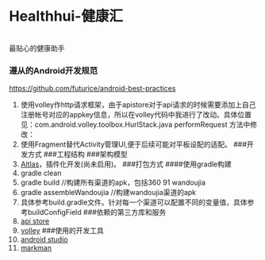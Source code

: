 # Healthhui-健康汇
<br>最贴心的健康助手</br>

### 遵从的Android开发规范
https://github.com/futurice/android-best-practices
 1. 使用volley作http请求框架，由于apistore对于api请求的时候需要添加上自己注册帐号对应的appkey信息，所以在volley代码中我进行了改动。具体位置见：com.android.volley.toolbox.HurlStack.java performRequest  方法中修改：
 2. 使用Fragment替代Activity管理UI,便于后续可能对平板设配的适配。
###开发方式
###工程结构
###架构模型
  1. [Altlas](https://github.com/bunnyblue/OpenAtlas)，插件化开发(尚未启用)。
###打包方式
####使用gradle构建
1. gradle clean  
2. gradle build //构建所有渠道的apk，包括360 91 wandoujia
3. gradle assembleWandoujia //构建wandoujia渠道的apk
4. 具体参考build.gradle文件。针对每一个渠道可以配置不同的变量值，具体参考buildConfigField
###依赖的第三方库和服务
  1. [api store](http://apistore.baidu.com/)
  2. [volley](https://github.com/zhhp1121/Volley)
###使用的开发工具
  1. [android studio](http://www.android-studio.org/)
  2. [markman](http://www.getmarkman.com/)

